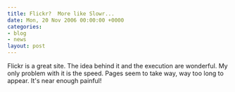 ```yaml
---
title: Flickr?  More like Slowr...
date: Mon, 20 Nov 2006 00:00:00 +0000
categories:
- blog
- news
layout: post
---
```


Flickr is a great site.  The idea behind it and the execution are wonderful.  My only problem with it is the speed.  Pages seem to take way, way too long to appear.  It's near enough painful!



